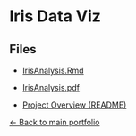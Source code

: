 # Iris Data Viz

## Files
- [IrisAnalysis.Rmd](./IrisAnalysis.Rmd)
- [IrisAnalysis.pdf](./IrisAnalysis.pdf)

- [Project Overview (README)](./README.md)

[← Back to main portfolio](../index.md)
